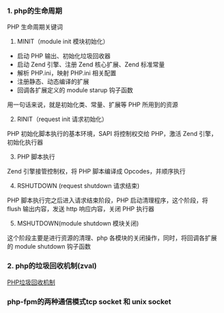 
### 1. php的生命周期

PHP 生命周期关键词

1. MINIT（module init 模块初始化）

- 启动 PHP 输出、初始化垃圾回收器
- 启动 Zend 引擎、注册 Zend 核心扩展、Zend 标准常量
- 解析 PHP.ini，映射 PHP.ini 相关配置
- 注册静态、动态编译的扩展
- 回调各扩展定义的 module starup 钩子函数

用一句话来说，就是初始化类、常量、扩展等 PHP 所用到的资源

2. RINIT（request init 请求初始化）

PHP 初始化脚本执行的基本环境，SAPI 将控制权交给 PHP，激活 Zend 引擎，初始化执行器

3. PHP 脚本执行

Zend 引擎接管控制权，将 PHP 脚本编译成 Opcodes，并顺序执行

4. RSHUTDOWN (request shutdown 请求结束)

PHP 脚本执行完之后进入请求结束阶段，PHP 启动清理程序，这个阶段，将 flush 输出内容，发送 http 响应内容，关闭 PHP 执行器

5. MSHUTDOWN(module shutdown 模块关闭)

这个阶段主要是进行资源的清理、php 各模块的关闭操作，同时，将回调各扩展的 module shutdown 钩子函数

### 2. php的垃圾回收机制(zval)
[PHP垃圾回收机制](https://www.jianshu.com/p/e39ce8aafe52)

### php-fpm的两种通信模式tcp socket 和 unix socket
